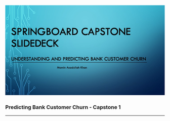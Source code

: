 ![Image of Presentation Slide1](https://github.com/mominasadullahkhan/Predicting-Bank-Customer-Churn/blob/master/Slide%20JPEGS/Slide1.jpeg?raw=true)
--------
### Predicting Bank Customer Churn - Capstone 1
-------- 
